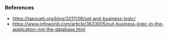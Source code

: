 ### References
- https://tapoueh.org/blog/2017/06/sql-and-business-logic/
- https://www.infoworld.com/article/3633005/put-business-logic-in-the-application-not-the-database.html

